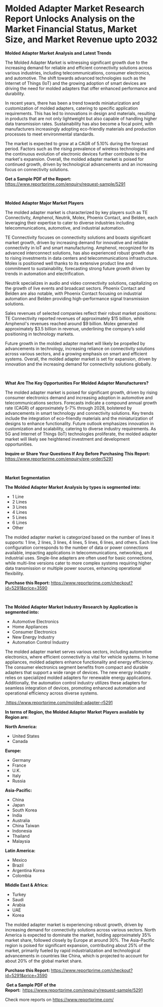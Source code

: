 <p><h1>Molded Adapter Market Research Report Unlocks Analysis on the Market Financial Status, Market Size, and Market Revenue upto 2032</h1></p><p><strong>Molded Adapter Market Analysis and Latest Trends</strong></p>
<p><p>The Molded Adapter Market is witnessing significant growth due to the increasing demand for reliable and efficient connectivity solutions across various industries, including telecommunications, consumer electronics, and automotive. The shift towards advanced technologies such as the Internet of Things (IoT) and the growing adoption of smart devices are driving the need for molded adapters that offer enhanced performance and durability.</p><p>In recent years, there has been a trend towards miniaturization and customization of molded adapters, catering to specific application requirements. This has led to innovations in design and materials, resulting in products that are not only lightweight but also capable of handling higher data transmission rates. Sustainability has also become a focal point, with manufacturers increasingly adopting eco-friendly materials and production processes to meet environmental standards.</p><p>The market is expected to grow at a CAGR of 5.10% during the forecast period. Factors such as the rising prevalence of wireless technologies and the continuous evolution of electronic devices further contribute to the market's expansion. Overall, the molded adapter market is poised for continued growth, driven by technological advancements and an increasing focus on connectivity solutions.</p></p>
<p><strong>Get a Sample PDF of the Report:&nbsp;</strong> <a href="https://www.reportprime.com/enquiry/request-sample/5291?utm_campaign=2279&utm_medium=2&utm_source=Github&utm_content=ia&utm_term=19032025&utm_id=molded-adapter">https://www.reportprime.com/enquiry/request-sample/5291</a></p>
<p>&nbsp;</p>
<p><strong>Molded Adapter Major Market Players</strong></p>
<p><p>The molded adapter market is characterized by key players such as TE Connectivity, Amphenol, Neutrik, Molex, Phoenix Contact, and Belden, each leveraging their expertise to cater to diverse industries including telecommunications, automotive, and industrial automation. </p><p>TE Connectivity focuses on connectivity solutions and boasts significant market growth, driven by increasing demand for innovative and reliable connectivity in IoT and smart manufacturing. Amphenol, recognized for its advanced interconnect solutions, has also experienced robust growth due to rising investments in data centers and telecommunications infrastructure. Molex is positioned well thanks to its extensive product line and commitment to sustainability, forecasting strong future growth driven by trends in automation and electrification.</p><p>Neutrik specializes in audio and video connectivity solutions, capitalizing on the growth of live events and broadcast sectors. Phoenix Contact and Belden are also notable, with Phoenix Contact focusing on industrial automation and Belden providing high-performance signal transmission solutions.</p><p>Sales revenues of selected companies reflect their robust market positions: TE Connectivity reported revenues of approximately $15 billion, while Amphenol's revenues reached around $9 billion. Molex generated approximately $3.5 billion in revenue, underlining the company’s solid positioning in technology markets.</p><p>Future growth in the molded adapter market will likely be propelled by advancements in technology, increasing reliance on connectivity solutions across various sectors, and a growing emphasis on smart and efficient systems. Overall, the molded adapter market is set for expansion, driven by innovation and the increasing demand for connectivity solutions globally.</p></p>
<p>&nbsp;</p>
<p><strong>What Are The Key Opportunities For Molded Adapter Manufacturers?</strong></p>
<p><p>The molded adapter market is poised for significant growth, driven by rising consumer electronics demand and increasing adoption in automotive and telecommunications sectors. Forecasts indicate a compound annual growth rate (CAGR) of approximately 5-7% through 2028, bolstered by advancements in smart technology and connectivity solutions. Key trends include the integration of eco-friendly materials and the miniaturization of designs to enhance functionality. Future outlook emphasizes innovation in customization and scalability, catering to diverse industry requirements. As 5G and Internet of Things (IoT) technologies proliferate, the molded adapter market will likely see heightened investment and development opportunities.</p></p>
<p><strong>Inquire or Share Your Questions If Any Before Purchasing This Report:</strong> <a href="https://www.reportprime.com/enquiry/pre-order/5291?utm_campaign=2279&utm_medium=2&utm_source=Github&utm_content=ia&utm_term=19032025&utm_id=molded-adapter">https://www.reportprime.com/enquiry/pre-order/5291</a></p>
<p>&nbsp;</p>
<p><strong>Market Segmentation</strong></p>
<p><strong>The Molded Adapter Market Analysis by types is segmented into:</strong></p>
<p><ul><li>1 Line</li><li>2 Lines</li><li>3 Lines</li><li>4 Lines</li><li>5 Lines</li><li>6 Lines</li><li>Other</li></ul></p>
<p><p>The molded adapter market is categorized based on the number of lines it supports: 1 line, 2 lines, 3 lines, 4 lines, 5 lines, 6 lines, and others. Each line configuration corresponds to the number of data or power connections available, impacting applications in telecommunications, networking, and industrial uses. Single-line adapters are often used for basic connections, while multi-line versions cater to more complex systems requiring higher data transmission or multiple power sources, enhancing operational flexibility.</p></p>
<p><strong>Purchase this Report:&nbsp;</strong><a href="https://www.reportprime.com/checkout?id=5291&price=3590&utm_campaign=2279&utm_medium=2&utm_source=Github&utm_content=ia&utm_term=19032025&utm_id=molded-adapter">https://www.reportprime.com/checkout?id=5291&price=3590</a></p>
<p>&nbsp;</p>
<p><strong>The Molded Adapter Market Industry Research by Application is segmented into:</strong></p>
<p><ul><li>Automotive Electronics</li><li>Home Appliances</li><li>Consumer Electronics</li><li>New Energy Industry</li><li>Automation Control Industry</li></ul></p>
<p><p>The molded adapter market serves various sectors, including automotive electronics, where efficient connectivity is vital for vehicle systems. In home appliances, molded adapters enhance functionality and energy efficiency. The consumer electronics segment benefits from compact and durable adapters that support a wide range of devices. The new energy industry relies on specialized molded adapters for renewable energy applications. Additionally, the automation control industry utilizes these adapters for seamless integration of devices, promoting enhanced automation and operational efficiency across diverse systems.</p></p>
<p><a href="https://www.reportprime.com/molded-adapter-r5291?utm_campaign=2279&utm_medium=2&utm_source=Github&utm_content=ia&utm_term=19032025&utm_id=molded-adapter">&nbsp;https://www.reportprime.com/molded-adapter-r5291</a></p>
<p><strong>In terms of Region, the Molded Adapter Market Players available by Region are:</strong></p>
<p>
    <p> <strong> North America: </strong>
        <ul>
            <li>United States</li>
            <li>Canada</li>
        </ul>
        </p> 
    <p> <strong> Europe: </strong>
        <ul>
            <li>Germany</li>
            <li>France</li>
            <li>U.K.</li>
            <li>Italy</li>
            <li>Russia</li>
        </ul>
        </p> 
    <p> <strong> Asia-Pacific: </strong>
        <ul>
            <li>China</li>
            <li>Japan</li>
            <li>South Korea</li>
            <li>India</li>
            <li>Australia</li>
            <li>China Taiwan</li>
            <li>Indonesia</li>
            <li>Thailand</li>
            <li>Malaysia</li>
        </ul>
        </p> 
    <p> <strong> Latin America: </strong>
        <ul>
            <li>Mexico</li>
            <li>Brazil</li>
            <li>Argentina Korea</li>
            <li>Colombia</li>
        </ul>
        </p> 
    <p> <strong> Middle East & Africa: </strong>
        <ul>
            <li>Turkey</li>
            <li>Saudi</li>
            <li>Arabia</li>
            <li>UAE</li>
            <li>Korea</li>
        </ul>
    </p>
    </p>
<p><p>The molded adapter market is experiencing robust growth, driven by increasing demand for connectivity solutions across various sectors. North America is expected to dominate the market, holding approximately 35% market share, followed closely by Europe at around 30%. The Asia-Pacific region is poised for significant expansion, contributing about 25% of the market, primarily fueled by rapid industrialization and technological advancements in countries like China, which is projected to account for about 20% of the global market share.</p></p>
<p><strong>Purchase this Report: </strong><a href="https://www.reportprime.com/checkout?id=5291&price=3590&utm_campaign=2279&utm_medium=2&utm_source=Github&utm_content=ia&utm_term=19032025&utm_id=molded-adapter">https://www.reportprime.com/checkout?id=5291&price=3590</a></p>
<p>&nbsp;<strong>Get a Sample PDF of the Report:&nbsp;&nbsp;</strong><a href="https://www.reportprime.com/enquiry/request-sample/5291?utm_campaign=2279&utm_medium=2&utm_source=Github&utm_content=ia&utm_term=19032025&utm_id=molded-adapter">https://www.reportprime.com/enquiry/request-sample/5291</a></p>
<p><strong></strong></p>
<p>Check more reports on <a href="https://www.reportprime.com/?utm_campaign=2279&utm_medium=2&utm_source=Github&utm_content=ia&utm_term=19032025&utm_id=molded-adapter">https://www.reportprime.com/</a></p>